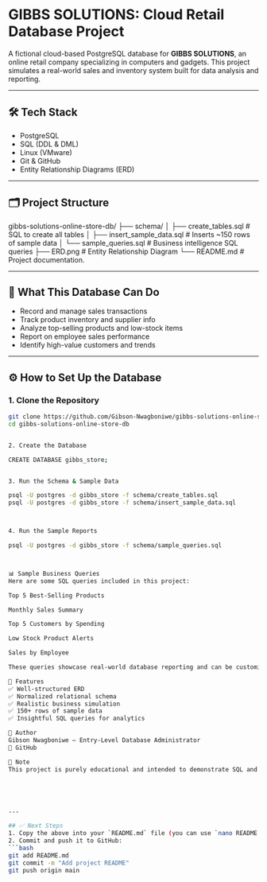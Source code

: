 # GIBBS SOLUTIONS: Cloud Retail Database Project

A fictional cloud-based PostgreSQL database for **GIBBS SOLUTIONS**, an online retail company specializing in computers and gadgets. This project simulates a real-world sales and inventory system built for data analysis and reporting.

---

## 🛠️ Tech Stack

- PostgreSQL
- SQL (DDL & DML)
- Linux (VMware)
- Git & GitHub
- Entity Relationship Diagrams (ERD)

---

## 🗂️ Project Structure


gibbs-solutions-online-store-db/ ├── schema/ │ ├── create_tables.sql # SQL to create all tables │ ├── insert_sample_data.sql # Inserts ~150 rows of sample data │ └── sample_queries.sql # Business intelligence SQL queries ├── ERD.png # Entity Relationship Diagram └── README.md # Project documentation.


---

## 💼 What This Database Can Do

- Record and manage sales transactions
- Track product inventory and supplier info
- Analyze top-selling products and low-stock items
- Report on employee sales performance
- Identify high-value customers and trends

---

## ⚙️ How to Set Up the Database

### 1. Clone the Repository
```bash
git clone https://github.com/Gibson-Nwagboniwe/gibbs-solutions-online-store-db.git
cd gibbs-solutions-online-store-db


2. Create the Database

CREATE DATABASE gibbs_store;


3. Run the Schema & Sample Data

psql -U postgres -d gibbs_store -f schema/create_tables.sql
psql -U postgres -d gibbs_store -f schema/insert_sample_data.sql



4. Run the Sample Reports

psql -U postgres -d gibbs_store -f schema/sample_queries.sql



📊 Sample Business Queries
Here are some SQL queries included in this project:

Top 5 Best-Selling Products

Monthly Sales Summary

Top 5 Customers by Spending

Low Stock Product Alerts

Sales by Employee

These queries showcase real-world database reporting and can be customized for various insights.

🌟 Features
✅ Well-structured ERD
✅ Normalized relational schema
✅ Realistic business simulation
✅ 150+ rows of sample data
✅ Insightful SQL queries for analytics

🤝 Author
Gibson Nwagboniwe – Entry-Level Database Administrator
🔗 GitHub

📌 Note
This project is purely educational and intended to demonstrate SQL and data modeling skills in a real-world retail scenario.





---

## ✅ Next Steps
1. Copy the above into your `README.md` file (you can use `nano README.md` or any code editor).
2. Commit and push it to GitHub:
```bash
git add README.md
git commit -m "Add project README"
git push origin main


